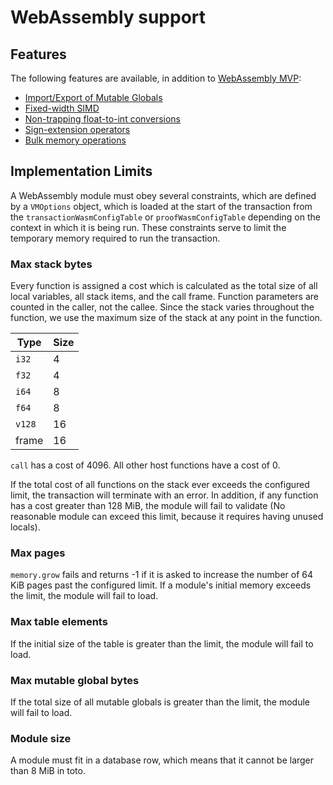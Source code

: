 # WebAssembly support

## Features

The following features are available, in addition to [WebAssembly MVP](https://github.com/WebAssembly/design/blob/main/MVP.md):

- [Import/Export of Mutable Globals](https://github.com/WebAssembly/mutable-global/blob/master/proposals/mutable-global/Overview.md)
- [Fixed-width SIMD](https://github.com/WebAssembly/simd/blob/master/proposals/simd/SIMD.md)
- [Non-trapping float-to-int conversions](https://github.com/WebAssembly/nontrapping-float-to-int-conversions/blob/main/proposals/nontrapping-float-to-int-conversion/Overview.md)
- [Sign-extension operators](https://github.com/WebAssembly/sign-extension-ops/blob/master/proposals/sign-extension-ops/Overview.md)
- [Bulk memory operations](https://github.com/WebAssembly/bulk-memory-operations/blob/master/proposals/bulk-memory-operations/Overview.md)

## Implementation Limits

A WebAssembly module must obey several constraints, which are defined by a `VMOptions` object, which is loaded at the start of the transaction from the `transactionWasmConfigTable` or `proofWasmConfigTable` depending on the context in which it is being run. These constraints serve to limit the temporary memory required to run the transaction.

### Max stack bytes

Every function is assigned a cost which is calculated as the total size of all local variables, all stack items, and the call frame. Function parameters are counted in the caller, not the callee. Since the stack varies throughout the function, we use the maximum size of the stack at any point in the function.

| Type   | Size |
|--------|------|
| `i32`  | 4    |
| `f32`  | 4    |
| `i64`  | 8    |
| `f64`  | 8    |
| `v128` | 16   |
| frame  | 16   |

`call` has a cost of 4096. All other host functions have a cost of 0.

If the total cost of all functions on the stack ever exceeds the configured limit, the transaction will terminate with an error. In addition, if any function has a cost greater than 128 MiB, the module will fail to validate (No reasonable module can exceed this limit, because it requires having unused locals).

### Max pages

`memory.grow` fails and returns -1 if it is asked to increase the number of 64 KiB pages past the configured limit. If a module's initial memory exceeds the limit, the module will fail to load.

### Max table elements

If the initial size of the table is greater than the limit, the module will fail to load.

### Max mutable global bytes

If the total size of all mutable globals is greater than the limit, the module will fail to load.

### Module size

A module must fit in a database row, which means that it cannot be larger than 8 MiB in toto.
